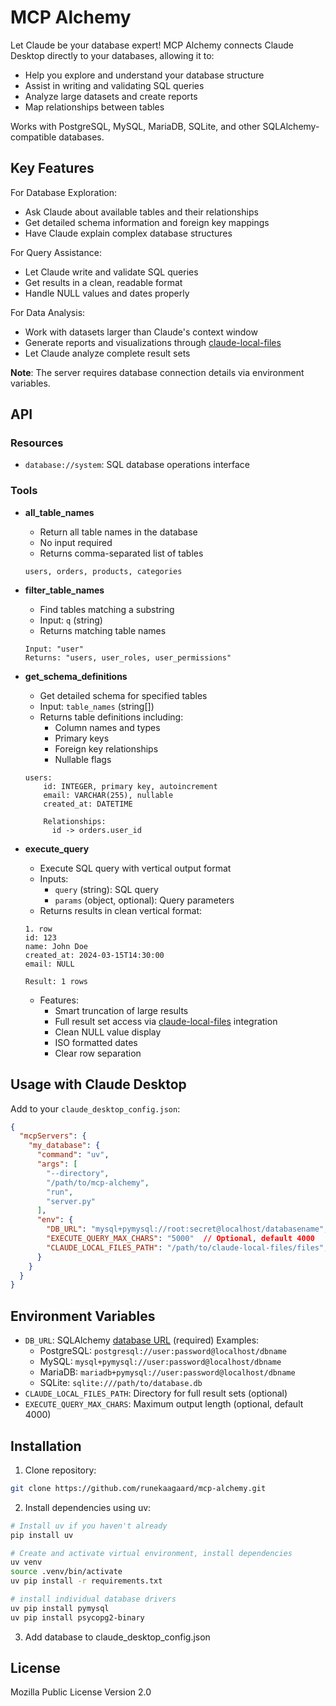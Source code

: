 # MCP Alchemy

Let Claude be your database expert! MCP Alchemy connects Claude Desktop directly to your databases, allowing it to:

- Help you explore and understand your database structure
- Assist in writing and validating SQL queries
- Analyze large datasets and create reports
- Map relationships between tables

Works with PostgreSQL, MySQL, MariaDB, SQLite, and other SQLAlchemy-compatible databases.

## Key Features

For Database Exploration:
- Ask Claude about available tables and their relationships
- Get detailed schema information and foreign key mappings
- Have Claude explain complex database structures

For Query Assistance:
- Let Claude write and validate SQL queries
- Get results in a clean, readable format
- Handle NULL values and dates properly

For Data Analysis:
- Work with datasets larger than Claude's context window
- Generate reports and visualizations through [claude-local-files](https://github.com/runekaagaard/claude-local-files)
- Let Claude analyze complete result sets

**Note**: The server requires database connection details via environment variables.

## API

### Resources

- `database://system`: SQL database operations interface

### Tools

- **all_table_names**
  - Return all table names in the database
  - No input required
  - Returns comma-separated list of tables
  ```
  users, orders, products, categories
  ```

- **filter_table_names**
  - Find tables matching a substring
  - Input: `q` (string)
  - Returns matching table names
  ```
  Input: "user"
  Returns: "users, user_roles, user_permissions"
  ```

- **get_schema_definitions**
  - Get detailed schema for specified tables
  - Input: `table_names` (string[])
  - Returns table definitions including:
    - Column names and types
    - Primary keys
    - Foreign key relationships
    - Nullable flags
  ```
  users:
      id: INTEGER, primary key, autoincrement
      email: VARCHAR(255), nullable
      created_at: DATETIME
      
      Relationships:
        id -> orders.user_id
  ```

- **execute_query**
  - Execute SQL query with vertical output format
  - Inputs:
    - `query` (string): SQL query
    - `params` (object, optional): Query parameters
  - Returns results in clean vertical format:
  ```
  1. row
  id: 123
  name: John Doe
  created_at: 2024-03-15T14:30:00
  email: NULL

  Result: 1 rows
  ```
  - Features:
    - Smart truncation of large results
    - Full result set access via [claude-local-files](https://github.com/runekaagaard/claude-local-files) integration
    - Clean NULL value display
    - ISO formatted dates
    - Clear row separation

## Usage with Claude Desktop

Add to your `claude_desktop_config.json`:

```json
{
  "mcpServers": {
    "my_database": {
      "command": "uv",
      "args": [
        "--directory",
        "/path/to/mcp-alchemy",
        "run",
        "server.py"
      ],
      "env": {
        "DB_URL": "mysql+pymysql://root:secret@localhost/databasename",
        "EXECUTE_QUERY_MAX_CHARS": "5000"  // Optional, default 4000
        "CLAUDE_LOCAL_FILES_PATH": "/path/to/claude-local-files/files",  // Optional
      }
    }
  }
}
```

## Environment Variables

- `DB_URL`: SQLAlchemy [database URL](https://docs.sqlalchemy.org/en/20/core/engines.html#database-urls) (required)
  Examples:
  - PostgreSQL: `postgresql://user:password@localhost/dbname`
  - MySQL: `mysql+pymysql://user:password@localhost/dbname`
  - MariaDB: `mariadb+pymysql://user:password@localhost/dbname`
  - SQLite: `sqlite:///path/to/database.db`
- `CLAUDE_LOCAL_FILES_PATH`: Directory for full result sets (optional)
- `EXECUTE_QUERY_MAX_CHARS`: Maximum output length (optional, default 4000)

## Installation

1. Clone repository:
```bash
git clone https://github.com/runekaagaard/mcp-alchemy.git
```

2. Install dependencies using uv:
```bash
# Install uv if you haven't already
pip install uv

# Create and activate virtual environment, install dependencies
uv venv
source .venv/bin/activate
uv pip install -r requirements.txt

# install individual database drivers
uv pip install pymysql
uv pip install psycopg2-binary
```

3. Add database to claude_desktop_config.json

## License

Mozilla Public License Version 2.0 
